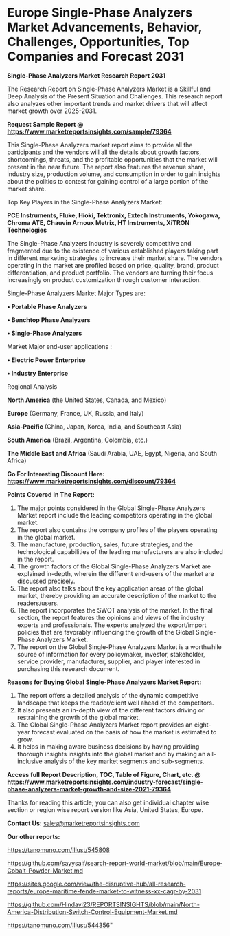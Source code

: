 # Europe Single-Phase Analyzers Market Advancements, Behavior, Challenges, Opportunities, Top Companies and Forecast 2031

<strong>Single-Phase Analyzers Market Research Report 2031</strong>

The Research Report on Single-Phase Analyzers Market is a Skillful and Deep Analysis of the Present Situation and Challenges. This research report also analyzes other important trends and market drivers that will affect market growth over 2025-2031.

<strong>Request Sample Report @ <a href=https://www.marketreportsinsights.com/sample/79364>https://www.marketreportsinsights.com/sample/79364</a></strong>

This Single-Phase Analyzers market report aims to provide all the participants and the vendors will all the details about growth factors, shortcomings, threats, and the profitable opportunities that the market will present in the near future. The report also features the revenue share, industry size, production volume, and consumption in order to gain insights about the politics to contest for gaining control of a large portion of the market share.

Top Key Players in the Single-Phase Analyzers Market:

<strong>PCE Instruments, Fluke, Hioki, Tektronix, Extech Instruments, Yokogawa, Chroma ATE, Chauvin Arnoux Metrix, HT Instruments, XiTRON Technologies</strong>

The Single-Phase Analyzers Industry is severely competitive and fragmented due to the existence of various established players taking part in different marketing strategies to increase their market share. The vendors operating in the market are profiled based on price, quality, brand, product differentiation, and product portfolio. The vendors are turning their focus increasingly on product customization through customer interaction.

Single-Phase Analyzers Market Major Types are:

<strong>• Portable Phase Analyzers

• Benchtop Phase Analyzers

• Single-Phase Analyzers</strong>

Market Major end-user applications :

<strong>• Electric Power Enterprise

• Industry Enterprise</strong>

Regional Analysis

</u><strong><b>North America</b></strong> (the United States, Canada, and Mexico)

<strong><b>Europe </b></strong>(Germany, France, UK, Russia, and Italy)

<strong><b>Asia-Pacific</b></strong> (China, Japan, Korea, India, and Southeast Asia)

<strong><b>South America</b></strong> (Brazil, Argentina, Colombia, etc.)

<strong><b>The Middle East and Africa</b></strong> (Saudi Arabia, UAE, Egypt, Nigeria, and South Africa)

<strong>Go For Interesting Discount Here: <a href=https://www.marketreportsinsights.com/discount/79364>https://www.marketreportsinsights.com/discount/79364</a></strong>

<strong>Points Covered in The Report:</strong>
<ol>
  <li>The major points considered in the Global Single-Phase Analyzers Market report include the leading competitors operating in the global market.</li>
  <li>The report also contains the company profiles of the players operating in the global market.</li>
  <li>The manufacture, production, sales, future strategies, and the technological capabilities of the leading manufacturers are also included in the report.</li>
  <li>The growth factors of the Global Single-Phase Analyzers Market are explained in-depth, wherein the different end-users of the market are discussed precisely.</li>
  <li>The report also talks about the key application areas of the global market, thereby providing an accurate description of the market to the readers/users.</li>
  <li>The report incorporates the SWOT analysis of the market. In the final section, the report features the opinions and views of the industry experts and professionals. The experts analyzed the export/import policies that are favorably influencing the growth of the Global Single-Phase Analyzers Market.</li>
  <li>The report on the Global Single-Phase Analyzers Market is a worthwhile source of information for every policymaker, investor, stakeholder, service provider, manufacturer, supplier, and player interested in purchasing this research document.</li>
</ol>
<strong>Reasons for Buying Global Single-Phase Analyzers Market Report:</strong>

<ol>
  <li>The report offers a detailed analysis of the dynamic competitive landscape that keeps the reader/client well ahead of the competitors.</li>
  <li>It also presents an in-depth view of the different factors driving or restraining the growth of the global market.</li>
  <li>The Global Single-Phase Analyzers Market report provides an eight-year forecast evaluated on the basis of how the market is estimated to grow.</li>
  <li>It helps in making aware business decisions by having providing thorough insights insights into the global market and by making an all-inclusive analysis of the key market segments and sub-segments.</li>
</ol>
<strong>Access full Report Description, TOC, Table of Figure, Chart, etc. @ <a href=https://www.marketreportsinsights.com/industry-forecast/single-phase-analyzers-market-growth-and-size-2021-79364>https://www.marketreportsinsights.com/industry-forecast/single-phase-analyzers-market-growth-and-size-2021-79364</a></strong>


Thanks for reading this article; you can also get individual chapter wise section or region wise report version like Asia, United States, Europe.

<strong>Contact Us:</strong>
sales@marketreportsinsights.com

<strong>Our other reports:</strong>

<a href=https://tanomuno.com/illust/545808>https://tanomuno.com/illust/545808</a>

<a href=https://github.com/sayysaif/search-report-world-market/blob/main/Europe-Cobalt-Powder-Market.md>https://github.com/sayysaif/search-report-world-market/blob/main/Europe-Cobalt-Powder-Market.md</a>

<a href=https://sites.google.com/view/the-disruptive-hub/all-research-reports/europe-maritime-fende-market-to-witness-xx-cagr-by-2031>https://sites.google.com/view/the-disruptive-hub/all-research-reports/europe-maritime-fende-market-to-witness-xx-cagr-by-2031</a>

<a href=https://github.com/Hindavi23/REPORTSINSIGHTS/blob/main/North-America-Distribution-Switch-Control-Equipment-Market.md>https://github.com/Hindavi23/REPORTSINSIGHTS/blob/main/North-America-Distribution-Switch-Control-Equipment-Market.md</a>

<a href=https://tanomuno.com/illust/544356>https://tanomuno.com/illust/544356</a>"
